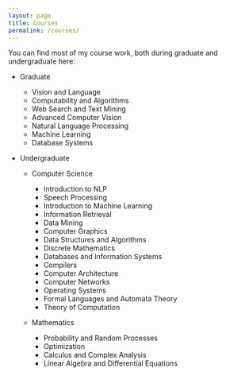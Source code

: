 ```yaml
---
layout: page
title: Courses
permalink: /courses/
---
```


You can find most of my course work, both during graduate and undergraduate here:

- Graduate

	* Vision and Language
	* Computability and Algorithms
	* Web Search and Text Mining
	* Advanced Computer Vision
	* Natural Language Processing
	* Machine Learning
	* Database Systems

- Undergraduate

	* Computer Science
		* Introduction to NLP
		* Speech Processing
		* Introduction to Machine Learning
		* Information Retrieval
		* Data Mining
		* Computer Graphics
		* Data Structures and Algorithms
		* Discrete Mathematics
		* Databases and Information Systems
		* Compilers
		* Computer Architecture
		* Computer Networks
		* Operating Systems
		* Formal Languages and Automata Theory
		* Theory of Computation

	* Mathematics
		* Probability and Random Processes
		* Optimization
		* Calculus and Complex Analysis
		* Linear Algebra and Differential Equations
